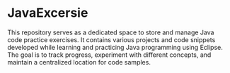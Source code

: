 # JavaExcersie
This repository serves as a dedicated space to store and manage Java code practice exercises. It contains various projects and code snippets developed while learning and practicing Java programming using Eclipse. The goal is to track progress, experiment with different concepts, and maintain a centralized location for code samples.
